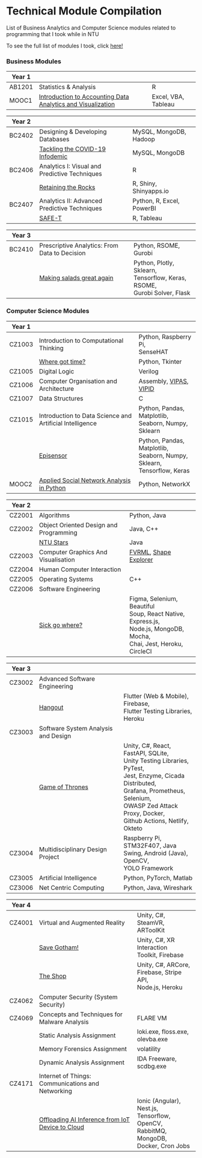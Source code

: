 # Technical Module Compilation

List of Business Analytics and Computer Science modules related to programming that I took while in NTU

To see the full list of modules I took, click [here!](https://github.com/ernestang98/ntu-coursework/blob/master/Full%20Curriculum.pdf)

### Business Modules

|Year 1|||
|-|-|-|
|AB1201|Statistics & Analysis|R|
|MOOC1|[Introduction to Accounting Data Analytics and Visualization](https://www.coursera.org/learn/intro-accounting-data-analytics-visual)|Excel, VBA, Tableau|

|Year 2|||
|-|-|-|
|BC2402|Designing & Developing Databases|MySQL, MongoDB, Hadoop|
||[Tackling the COVID-19 Infodemic](https://github.com/ernestang98/ernestang98/tree/master/ntu/BC2402%20Design%20%26%20Develop%20Databases/Group-Assignment)|MySQL, MongoDB|
|BC2406|Analytics I: Visual and Predictive Techniques|R|
||[Retaining the Rocks](https://github.com/ernestang98/customer-success)|R, Shiny, Shinyapps.io|
|BC2407|Analytics II: Advanced Predictive Techniques|Python, R, Excel, PowerBI|
||[SAFE-T](https://github.com/ernestang98/safet)|R, Tableau|

|Year 3|||
|-|-|-|
|BC2410|Prescriptive Analytics: From Data to Decision|Python, RSOME, Gurobi|
||[Making salads great again](https://github.com/ernestang98/salad)|Python, Plotly, Sklearn,</br>Tensorflow, Keras, RSOME,</br>Gurobi Solver, Flask|

### Computer Science Modules

|Year 1|||
|-|-|-|
|CZ1003| Introduction to Computational Thinking|Python, Raspberry Pi,</br> SenseHAT|
||[Where got time?](https://github.com/ernestang98/where-got-time)|Python, Tkinter|
|CZ1005|Digital Logic|Verilog|
|CZ1006|Computer Organisation and Architecture|Assembly, [VIPAS](https://usermanual.wiki/Document/VIPAS20User20Guide20V10.1706776175/help?__cf_chl_jschl_tk__=pmd_BXZzVFQHzJjL2P1UfCGkhtDqxHzFvM4hUUidVez.XGU-1634651275-0-gqNtZGzNAnujcnBszQil), [VIPID](https://usermanual.wiki/Document/20120120A20SK2020VIPID20User20Guide20V10.689015172/amp)|
|CZ1007|Data Structures|C|
|CZ1015| Introduction to Data Science and Artificial Intelligence|Python, Pandas, Matplotlib,</br>Seaborn, Numpy, Sklearn|
||[Episensor](https://github.com/ernestang98/episensor)|Python, Pandas, Matplotlib,</br>Seaborn, Numpy, Sklearn,</br>Tensorflow, Keras|
|MOOC2|[Applied Social Network Analysis in Python](https://www.coursera.org/learn/python-social-network-analysis)|Python, NetworkX|

|Year 2|||
|-|-|-|
|CZ2001|Algorithms|Python, Java|
|CZ2002|Object Oriented Design and Programming|Java, C++|
||[NTU Stars](https://github.com/ernestang98/ntu-stars)|Java|
|CZ2003|Computer Graphics And Visualisation|[FVRML](https://citeseerx.ist.psu.edu/viewdoc/download?doi=10.1.1.105.3819&rep=rep1&type=pdf), [Shape Explorer](https://dr.ntu.edu.sg/handle/10356/148066)|
|CZ2004|Human Computer Interaction||
|CZ2005|Operating Systems|C++|
|CZ2006|Software Engineering||
||[Sick go where?](https://github.com/ernestang98/sickgowhere)|Figma, Selenium, Beautiful</br>Soup, React Native, Express.js,</br>Node.js, MongoDB, Mocha,</br>Chai, Jest, Heroku, CircleCI|

|Year 3|||
|-|-|-|
|CZ3002|Advanced Software Engineering||
||[Hangout](https://github.com/ernestang98/hangout)|Flutter (Web & Mobile), Firebase,</br> Flutter Testing Libraries, Heroku|
|CZ3003|Software System Analysis and Design||
||[Game of Thrones](https://github.com/ernestang98/game-of-thrones)|Unity, C#, React, FastAPI, SQLite,</br>Unity Testing Libraries, PyTest,</br>Jest, Enzyme, Cicada Distributed,</br> Grafana, Prometheus, Selenium,</br>OWASP Zed Attack Proxy, Docker,</br>Github Actions, Netlify, Okteto|
|CZ3004|Multidisciplinary Design Project|Raspberry Pi, STM32F407, Java</br>Swing, Android (Java), OpenCV,</br>YOLO Framework|
|CZ3005|Artificial Intelligence|Python, PyTorch, Matlab|
|CZ3006|Net Centric Computing|Python, Java, Wireshark|

|Year 4|||
|-|-|-|
|CZ4001|Virtual and Augmented Reality|Unity, C#, SteamVR,</br>ARToolKit|
||[Save Gotham!](https://github.com/ernestang98/save-gotham)|Unity, C#, XR Interaction</br>Toolkit, Firebase|
||[The Shop](https://github.com/ernestang98/the-shop)|Unity, C#, ARCore,</br>Firebase, Stripe API,</br>Node.js, Heroku|
|CZ4062|Computer Security (System Security)||
|CZ4069|Concepts and Techniques for Malware Analysis|FLARE VM|
||Static Analysis Assignment|loki.exe, floss.exe, olevba.exe|
||Memory Forensics Assignment|volatility|
||Dynamic Analysis Assignment|IDA Freeware, scdbg.exe|
|CZ4171|Internet of Things: Communications and Networking||
||[Offloading AI Inference from IoT Device to Cloud](https://github.com/ernestang98/fullstack-ai)|Ionic (Angular), Nest.js,</br>Tensorflow, OpenCV,</br>RabbitMQ, MongoDB,</br>Docker, Cron Jobs|

